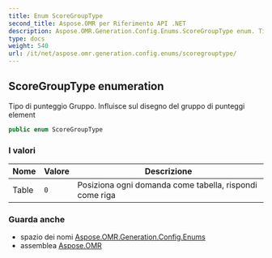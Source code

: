 ```yaml
---
title: Enum ScoreGroupType
second_title: Aspose.OMR per Riferimento API .NET
description: Aspose.OMR.Generation.Config.Enums.ScoreGroupType enum. Tipo di punteggio Gruppo. Influisce sul disegno del gruppo di punteggi element
type: docs
weight: 540
url: /it/net/aspose.omr.generation.config.enums/scoregrouptype/
---
```

## ScoreGroupType enumeration

Tipo di punteggio Gruppo. Influisce sul disegno del gruppo di punteggi element

```csharp
public enum ScoreGroupType
```

### I valori

| Nome | Valore | Descrizione |
| --- | --- | --- |
| Table | `0` | Posiziona ogni domanda come tabella, rispondi come riga |

### Guarda anche

* spazio dei nomi [Aspose.OMR.Generation.Config.Enums](../../aspose.omr.generation.config.enums/)
* assemblea [Aspose.OMR](../../)


